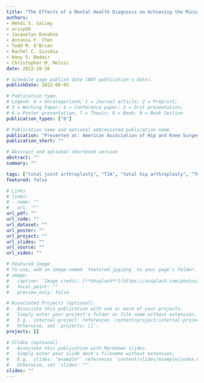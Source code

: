 ```yaml
---
title: "The Effects of a Mental Health Diagnosis on Achieving the Minimal Clinically Important Difference in Primary and Revision Total Joint Arthroplasty"
authors: 
- Mehdi S. Salimy
- arisp99
- Jacquelyn Dunahoe
- Antonia F. Chen
- Todd M. O'Brien
- Rachel C. Sisodia
- Hany S. Bedair
- Christopher M. Melnic
date: 2022-10-26

# Schedule page publish date (NOT publication's date).
publishDate: 2022-08-05

# Publication type.
# Legend: 0 = Uncategorized; 1 = Journal article; 2 = Preprint;
# 3 = Working Paper; 4 = Conference paper; 5 = Oral presentation; 
# 6 = Poster presentation; 7 = Thesis; 8 = Book; 9 = Book Section
publication_types: ["6"]

# Publication name and optional abbreviated publication name.
publication: "Presented at: American Association of Hip and Knee Surgeons Annual Meeting"
publication_short: ""

# Abstract and optional shortened version
abstract: ""
summary: ""

tags: ["total joint arthroplasty", "TJA", "total hip arthroplasty", "THA", "total knee arthroplasty", "TKA", "mental health", "physical function", "minimal clinically important difference", "MCID", "PROM", "PROMIS", "post-operative outcome"]
featured: false

# Links
# links:
# - name: ""
#   url: """
url_pdf: ""
url_code: ""
url_dataset: ""
url_poster: ""
url_project: ""
url_slides: ""
url_source: ""
url_video: ""

# Featured image
# To use, add an image named `featured.jpg/png` to your page's folder. 
# image:
#   caption: 'Image credit: [**Unsplash**](https://unsplash.com/photos/jdD8gXaTZsc)'
#   focal_point: ""
#   preview_only: false

# Associated Projects (optional).
#   Associate this publication with one or more of your projects.
#   Simply enter your project's folder or file name without extension.
#   E.g. `internal-project` references `content/project/internal-project/index.md`.
#   Otherwise, set `projects: []`.
projects: []

# Slides (optional).
#   Associate this publication with Markdown slides.
#   Simply enter your slide deck's filename without extension.
#   E.g. `slides: "example"` references `content/slides/example/index.md`.
#   Otherwise, set `slides: ""`.
slides: ""
---
```

